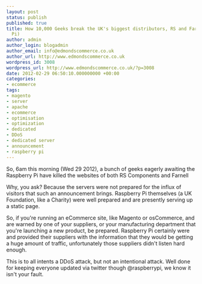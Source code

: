 ```yaml
---
layout: post
status: publish
published: true
title: How 10,000 Geeks break the UK's biggest distributors, RS and Farnell (Raspberry
  Pi)
author: admin
author_login: blogadmin
author_email: info@edmondscommerce.co.uk
author_url: http://www.edmondscommerce.co.uk
wordpress_id: 3008
wordpress_url: http://www.edmondscommerce.co.uk/?p=3008
date: 2012-02-29 06:50:10.000000000 +00:00
categories:
- ecommerce
tags:
- magento
- server
- apache
- ecommerce
- optimisation
- optimization
- dedicated
- DDoS
- dedicated server
- announcement
- raspberry pi
---
```

So, 6am this morning (Wed 29 2012), a bunch of geeks eagerly awaiting the Raspberry Pi have killed the websites of both RS Components and Farnell

Why, you ask? Because the servers were not prepared for the influx of visitors that such an announcement brings.  Raspberry Pi themselves (a UK Foundation, like a Charity) were well prepared and are presently serving up a static page.

So, if you're running an eCommerce site, like Magento or osCommerce, and are warned by one of your suppliers, or your manufacturing department that you're launching a new product, be prepared.  Raspberry Pi certainly were and provided their suppliers with the information that they would be getting a huge amount of traffic, unfortunately those suppliers didn't listen hard enough.

This is to all intents a DDoS attack, but not an intentional attack.  Well done for keeping everyone updated via twitter though @raspberrypi, we know it isn't your fault.
